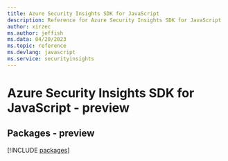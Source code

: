 ```yaml
---
title: Azure Security Insights SDK for JavaScript
description: Reference for Azure Security Insights SDK for JavaScript
author: xirzec
ms.author: jeffish
ms.data: 04/20/2023
ms.topic: reference
ms.devlang: javascript
ms.service: securityinsights
---
```

# Azure Security Insights SDK for JavaScript - preview
## Packages - preview
[!INCLUDE [packages](security-insights-index.md)]